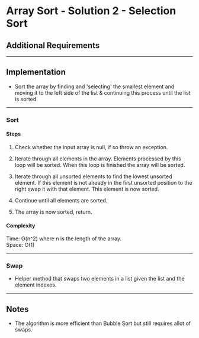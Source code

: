 # Array Sort - Solution 2 - Selection Sort

## Additional Requirements

---

## Implementation
- Sort the array by finding and 'selecting' the smallest element and
moving it to the left side of the list & continuing this process until
the list is sorted.

---

### Sort

#### Steps
1. Check whether the input array is null, if so throw an exception.

2. Iterate through all elements in the array. Elements processed by
this loop will be sorted. When this loop is finished the array will
be sorted.

3. Iterate through all unsorted elements to find the lowest unsorted
element. If this element is not already in the first unsorted
position to the right swap it with that element. This element is
now sorted.

4. Continue until all elements are sorted.

5. The array is now sorted, return.

#### Complexity
Time: O(n^2) where n is the length of the array.  
Space: O(1)  

---

### Swap
- Helper method that swaps two elements in a list given the list and the
element indexes.

---

## Notes
- The algorithm is more efficient than Bubble Sort but still requires
allot of swaps.